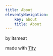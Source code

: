 ```yaml
---
title: About
eleventyNavigation:
    key: about
    title: About
---
```


by itsmeat

made with [11ty](https://11ty.dev)